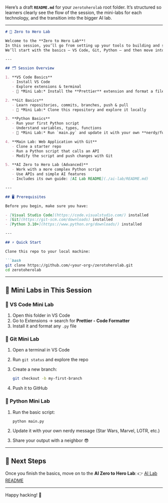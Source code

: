Here’s a draft **`README.md`** for your `zerotoherolab` root folder.
It’s structured so learners clearly see the flow of the session, the mini-labs for each technology, and the transition into the bigger AI lab.

---

````markdown
# 🚀 Zero to Hero Lab

Welcome to the **Zero to Hero Lab**!  
In this session, you’ll go from setting up your tools to building and sharing code like a pro.  
We’ll start with the basics — VS Code, Git, Python — and then move into a fun **AI Lab** to take things further.  

---

## 🗂 Session Overview

1. **VS Code Basics**  
   - Install VS Code  
   - Explore extensions & terminal  
   - 🧪 *Mini Lab:* Install the **Prettier** extension and format a file

2. **Git Basics**  
   - Learn repositories, commits, branches, push & pull  
   - 🧪 *Mini Lab:* Clone this repository and explore it locally

3. **Python Basics**  
   - Run your first Python script  
   - Understand variables, types, functions  
   - 🧪 *Mini Lab:* Run `main.py` and update it with your own **nerdy/funny message**

4. **Main Lab: Web Application with Git**  
   - Clone a starter repo  
   - Run a Python script that calls an API  
   - Modify the script and push changes with Git

5. **AI Zero to Hero Lab (Advanced)**  
   - Work with a more complex Python script  
   - Use APIs and simple AI features  
   - Includes its own guide: [AI Lab README](./ai-lab/README.md)

---

## 🖥️ Prerequisites

Before you begin, make sure you have:

- [Visual Studio Code](https://code.visualstudio.com/) installed  
- [Git](https://git-scm.com/downloads) installed  
- [Python 3.10+](https://www.python.org/downloads/) installed  

---

## ⚡ Quick Start

Clone this repo to your local machine:

```bash
git clone https://github.com/<your-org>/zerotoherolab.git
cd zerotoherolab
````

---

## 🧪 Mini Labs in This Session

### 🔹 VS Code Mini Lab

1. Open this folder in VS Code
2. Go to Extensions → search for **Prettier - Code Formatter**
3. Install it and format any `.py` file

### 🔹 Git Mini Lab

1. Open a terminal in VS Code
2. Run `git status` and explore the repo
3. Create a new branch:

   ```bash
   git checkout -b my-first-branch
   ```
4. Push it to GitHub

### 🔹 Python Mini Lab

1. Run the basic script:

   ```bash
   python main.py
   ```
2. Update it with your own nerdy message (Star Wars, Marvel, LOTR, etc.)
3. Share your output with a neighbor 😎

---

## 🎯 Next Steps

Once you finish the basics, move on to the **AI Zero to Hero Lab**:
👉 [AI Lab README](./ai-lab/README.md)

---

Happy hacking! 🚀

```
